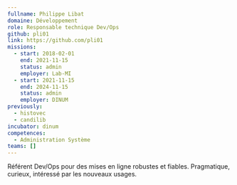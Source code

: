 ```yaml
---
fullname: Philippe Libat
domaine: Développement
role: Responsable technique Dev/Ops
github: pli01
link: https://github.com/pli01
missions:
  - start: 2018-02-01
    end: 2021-11-15
    status: admin
    employer: Lab-MI
  - start: 2021-11-15
    end: 2024-11-15
    status: admin
    employer: DINUM
previously:
  - histovec
  - candilib
incubator: dinum
competences:
  - Administration Système
teams: []
---
```

Référent Dev/Ops pour des mises en ligne robustes et fiables. Pragmatique, curieux, intéressé par les nouveaux usages.